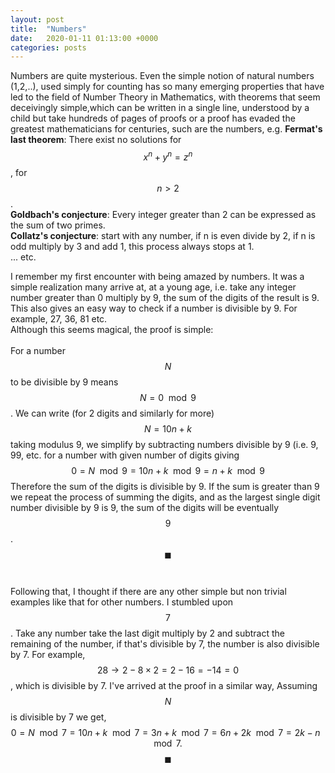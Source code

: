```yaml
---
layout: post
title:  "Numbers"
date:   2020-01-11 01:13:00 +0000
categories: posts
---
```


Numbers are quite mysterious. 
Even the simple notion of natural numbers (1,2,..), 
used simply for counting has so many emerging 
properties that have led to the field of Number Theory
in Mathematics, with theorems that seem deceivingly simple,which can be written in a single line, understood by a child but take hundreds of pages of proofs or a proof has evaded the greatest mathematicians for centuries, such are the numbers, e.g. 
<strong>Fermat's last theorem</strong>: 
There exist no solutions for $$x^n+y^n=z^n$$, for $$ n>2 $$.
<br>
<strong>Goldbach's conjecture</strong>: Every integer greater than 2 can be expressed as the sum of two primes.
<br>
<strong>Collatz's conjecture</strong>: start with any number, if n is even divide by 2, if n is odd multiply by 3 and add 1, this process always stops at 1.
<br>
... etc.
<br>

I remember my first encounter with being amazed by numbers. It was a simple realization many arrive at, at a young age, i.e. take any integer number greater than 0 multiply by 9, the sum of the digits of the result is 9.
This also gives an easy way to check if a number is divisible by 9. For example, 27, 36, 81 etc.
<br>
Although this seems magical, the proof is simple:
<br>
<br>
For a number $$N$$ to be divisible by 9 means 
$$ N = 0 \mod 9 $$.
We can write (for 2 digits and similarly for more)
$$
N = 10n+k
$$
taking modulus 9, we simplify by subtracting numbers divisible by 9 (i.e. 9, 99, etc. for a number with given number of digits giving
$$
0 = N \mod 9 = 10n+k \mod 9 = n+k \mod 9
$$
Therefore the sum of the digits is divisible by 9.
If the sum is greater than 9 we repeat the process of summing the digits, and as the largest single digit number divisible by 9 is 9, the sum of the digits will be eventually $$9$$. 
$$\blacksquare$$
<br>
<br>
Following that, I thought if there are any other simple but non trivial examples like that for other numbers. I stumbled upon $$7$$. Take any number take the last digit multiply by 2 and subtract the remaining of the number, if that's divisible by 7, the number is also divisible by 7.
For example, $$28 \rightarrow 2 - 8 \times 2 = 2-16 = -14 = 0$$, which is divisible by 7.
I've arrived at the proof in a similar way,
Assuming $$N$$ is divisible by 7 we get,
$$
0=N \mod 7 = 10n+k \mod 7 = 3n +k \mod 7 =
6n+2k \mod 7 = 2k - n \mod 7. $$
$$\blacksquare $$

